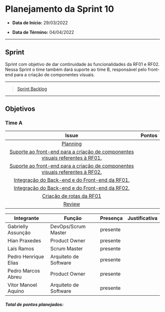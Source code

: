 # Planejamento da Sprint 10

- **Data de Início:** 29/03/2022

- **Data de Término:** 04/04/2022

---

## Sprint 
Sprint com objetivo de dar continuidade às funcionalidades da RF01 e RF02.
Nessa Sprint o time também dará suporte ao time B, responsável pelo front-end para a criação de componentes visuais.


---

> [Sprint Backlog](https://github.com/fga-eps-mds/2021.2-Sigaa-Plus/milestone/12)
---


## Objetivos
### Time A
|                                      Issue                                       | Pontos |
| :------------------------------------------------------------------------------: | :----: |
| [Planning](https://github.com/fga-eps-mds/2021.2-Sigaa-Plus/issues/222) |      |
|               [Suporte ao front-end para a criação de componentes visuais referentes à RF01. ](https://github.com/fga-eps-mds/2021.2-Sigaa-Plus/issues/225)      |  |
|[Suporte ao front-end para a criação de componentes visuais referentes à RF02.](https://github.com/fga-eps-mds/2021.2-Sigaa-Plus/issues/226)      |  |  
|[Integração do Back-end e do Front-end da RF01.](https://github.com/fga-eps-mds/2021.2-Sigaa-Plus/issues/227)      |  | 
|[Integração do Back-end e do Front-end da RF02.](https://github.com/fga-eps-mds/2021.2-Sigaa-Plus/issues/228)      |  |
|[Criação de rotas da RF01](https://github.com/fga-eps-mds/2021.2-Sigaa-Plus/issues/231)      |  |
|[Review](https://github.com/fga-eps-mds/2021.2-Sigaa-Plus/issues/229)      |  | 


| Integrante|Função|Presença|Justificativa|
|--------------|-------------|-------|----------------------| 
| Gabrielly Assunção |DevOps/Scrum Master |presente | |  
| Hian Praxedes |Product Owner |presente | |  
| Laís Ramos |Scrum Master | presente| |
| Pedro Henrique Elias |Arquiteto de Software |presente | |  
| Pedro Marcos Abreu |Product Owner |presente | |
| Vitor Manoel Aquino|Arquiteto de Software |presente | |

<h4><i>Total de pontos planejados: </i></h4>